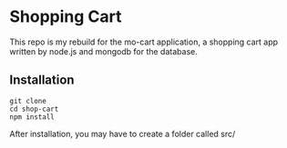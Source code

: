 # Shopping Cart

This repo is my rebuild for the mo-cart application, a shopping cart app written by node.js and mongodb for the database.

## Installation

```
git clone
cd shop-cart
npm install
```

After installation, you may have to create a folder called src/ 
